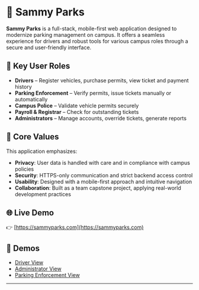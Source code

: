 # 🚗 Sammy Parks

**Sammy Parks** is a full-stack, mobile-first web application designed to modernize parking management on campus. It offers a seamless experience for drivers and robust tools for various campus roles through a secure and user-friendly interface.

## 👥 Key User Roles

- **Drivers** – Register vehicles, purchase permits, view ticket and payment history  
- **Parking Enforcement** – Verify permits, issue tickets manually or automatically  
- **Campus Police** – Validate vehicle permits securely  
- **Payroll & Registrar** – Check for outstanding tickets  
- **Administrators** – Manage accounts, override tickets, generate reports

## 🔐 Core Values

This application emphasizes:

- **Privacy**: User data is handled with care and in compliance with campus policies  
- **Security**: HTTPS-only communication and strict backend access control  
- **Usability**: Designed with a mobile-first approach and intuitive navigation  
- **Collaboration**: Built as a team capstone project, applying real-world development practices

## 🌐 Live Demo

👉 [https://sammyparks.com](https://sammyparks.com)

## 🎥 Demos

- [Driver View](./screenshots/driver.pdf)
- [Administrator View](./screenshots/administrator.pdf)
- [Parking Enforcement View](./screenshots/enforcement.pdf)
---




